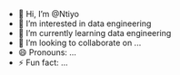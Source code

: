 - 👋 Hi, I’m @Ntiyo
- 👀 I’m interested in data engineering
- 🌱 I’m currently learning data engineering
- 💞️ I’m looking to collaborate on ...
- 😄 Pronouns: ...
- ⚡ Fun fact: ...

<!---
Ntiyo/Ntiyo is a ✨ special ✨ repository because its `README.md` (this file) appears on your GitHub profile.
You can click the Preview link to take a look at your changes.
--->
